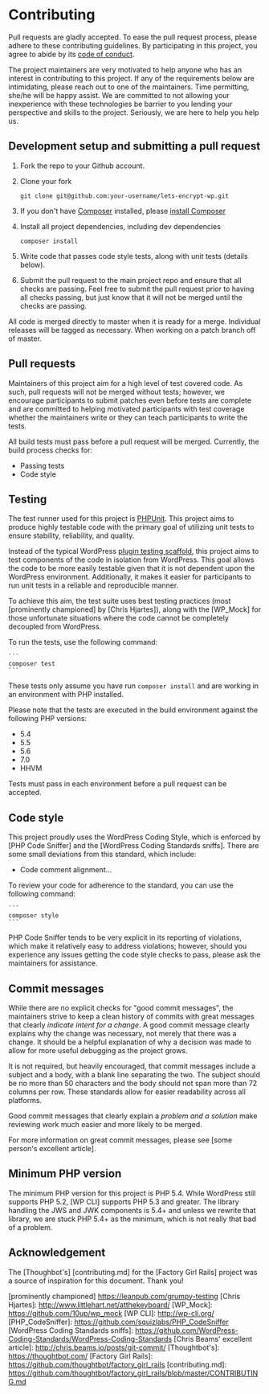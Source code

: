 # Contributing

Pull requests are gladly accepted. To ease the pull request process,
please adhere to these contributing guidelines. By participating in
this project, you agree to abide by its [code of conduct].

The project maintainers are very motivated to help anyone who has an
interest in contributing to this project. If any of the requirements
below are intimidating, please reach out to one of the maintainers.
Time permitting, she/he will be happy assist. We are committed to not
allowing your inexperience with these technologies be barrier to you
lending your perspective and skills to the project. Seriously, we are
here to help you help us.

## Development setup and submitting a pull request

1. Fork the repo to your Github account.
1. Clone your fork

    ```
    git clone git@github.com:your-username/lets-encrypt-wp.git
    ```

1. If you don't have [Composer] installed, please [install Composer]
1. Install all project dependencies, including dev dependencies

    ```
    composer install
    ```

1. Write code that passes code style tests, along with unit tests
(details below).
1. Submit the pull request to the main project repo and ensure that all
checks are passing. Feel free to submit the pull request prior to
having all checks passing, but just know that it will not be merged
until the checks are passing.

All code is merged directly to master when it is ready for a merge.
Individual releases will be tagged as necessary. When working on a
patch branch off of master.

## Pull requests

Maintainers of this project aim for a high level of test covered code.
As such, pull requests will not be merged without tests; however, we
encourage participants to submit patches even before tests are
complete and are committed to helping motivated participants with test
coverage whether the maintainers write or they can teach participants
to write the tests.

All build tests must pass before a pull request will be merged.
Currently, the build process checks for:

* Passing tests
* Code style

## Testing

The test runner used for this project is [PHPUnit]. This project aims
to produce highly testable code with the primary goal of utilizing unit
tests to ensure stability, reliability, and quality.

Instead of the typical WordPress [plugin testing scaffold], this
project aims to test components of the code in isolation from
WordPress. This goal allows the code to be more easily testable given
that it is not dependent upon the WordPress environment. Additionally,
it makes it easier for participants to run unit tests in a reliable
and reproducible manner.

To achieve this aim, the test suite uses best testing practices (most
[prominently championed] by [Chris Hjartes]), along with the [WP_Mock]
for those unfortunate situations where the code cannot be completely
decoupled from WordPress.

To run the tests, use the following command:

    ```
    composer test
    ```

These tests only assume you have run `composer install` and are working
in an environment with PHP installed.

Please note that the tests are executed in the build environment
against the following PHP versions:

* 5.4
* 5.5
* 5.6
* 7.0
* HHVM

Tests must pass in each environment before a pull request can be
accepted.

## Code style

This project proudly uses the WordPress Coding Style, which is enforced
by [PHP Code Sniffer] and the [WordPress Coding Standards sniffs].
There are some small deviations from this standard, which include:

* Code comment alignment...

To review your code for adherence to the standard, you can use the
following command:

    ```
    composer style
    ```

PHP Code Sniffer tends to be very explicit in its reporting of
violations, which make it relatively easy to address violations;
however, should you experience any issues getting the code style checks
to pass, please ask the maintainers for assistance.

## Commit messages

While there are no explicit checks for "good commit messages", the
maintainers strive to keep a clean history of commits with great
messages that clearly *indicate intent for a change*. A good commit
message clearly explains why the change was necessary, not merely that
there was a change. It should be a helpful explanation of why a
decision was made to allow for more useful debugging as the project
grows.

It is not required, but heavily encouraged, that commit messages
include a subject and a body, with a blank line separating the two. The
subject should be no more than 50 characters and the body should not
span more than 72 columns per row. These standards allow for easier
readability across all platforms.

Good commit messages that clearly explain a *problem and a solution*
make reviewing work much easier and more likely to be merged.

For more information on great commit messages, please see [some
person's excellent article].

## Minimum PHP version

The minimum PHP version for this project is PHP 5.4. While WordPress
still supports PHP 5.2, [WP CLI] supports PHP 5.3 and greater. The
library handling the JWS and JWK components is 5.4+ and unless we
rewrite that library, we are stuck PHP 5.4+ as the minimum, which
is not really that bad of a problem.

## Acknowledgement

The [Thoughbot's] [contributing.md]  for the [Factory Girl Rails]
project was a source of inspiration for this document. Thank you!

[code of conduct]: https://github.com/tollmanz/lets-encrypt-wp/blob/master/CONDUCT.md
[Composer]: https://getcomposer.org/
[install Composer]: https://getcomposer.org/doc/00-intro.md
[PHPUnit]: https://phpunit.de/
[plugin testing scaffold]: https://github.com/wp-cli/wp-cli/blob/v0.20.1/php/commands/scaffold.php#L584-L642
[prominently championed] https://leanpub.com/grumpy-testing
[Chris Hjartes]: http://www.littlehart.net/atthekeyboard/
[WP_Mock]: https://github.com/10up/wp_mock
[WP CLI]: http://wp-cli.org/
[PHP_CodeSniffer]: https://github.com/squizlabs/PHP_CodeSniffer
[WordPress Coding Standards sniffs]: https://github.com/WordPress-Coding-Standards/WordPress-Coding-Standards
[Chris Beams' excellent article]: http://chris.beams.io/posts/git-commit/
[Thoughtbot's]: https://thoughtbot.com/
[Factory Girl Rails]: https://github.com/thoughtbot/factory_girl_rails
[contributing.md]: https://github.com/thoughtbot/factory_girl_rails/blob/master/CONTRIBUTING.md